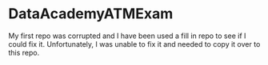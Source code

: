 # DataAcademyATMExam
My first repo was corrupted and I have been used a fill in repo to see if I could fix it. Unfortunately, I was unable to fix it
and needed to copy it over to this repo.
